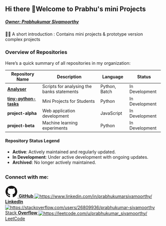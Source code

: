 
## Hi there 👋Welcome to Prabhu's mini Projects 

<h5 align="left">
  <a href="https://github.com/PrabhukumarSivamoorthy">
    Owner: Prabhukumar Sivamoorthy
  </a>
</h5>

🙋‍♀️ A short introduction : Contains  mini projects &amp; prototype version complex projects 

### Overview of Repositories

Here’s a quick summary of all repositories in my organization:

| Repository Name | Description                          | Language   | Status        |
|------------------|--------------------------------------|------------|---------------|
| **[Analyser](https://github.com/Prabhu-s-mini-projects/Analyser)**    | Scripts for analysing the banks statements       | Python, Batch | In Development        |
| **[tiny-python-tasks](https://github.com/Prabhu-s-mini-projects/tiny-python-tasks)** | Mini Projects for Students              | Python     | In Development |
| **project-alpha**  | Web application development         | JavaScript | In Development        |
| **project-beta** | Machine learning experiments        | Python     | In Development       |

#### Repository Status Legend

- **Active**: Actively maintained and regularly updated.
- **In Development**: Under active development with ongoing updates.
- **Archived**: No longer actively maintained.

##
<h3 align="left">
 Connect with me:
</h2>

<p align="left">
  
<a href="https://github.com/PrabhukumarSivamoorthy" target="_blank" rel="noreferrer">
  <img src="https://raw.githubusercontent.com/devicons/devicon/master/icons/github/github-original.svg" alt="[GitHub profile](https://github.com/PrabhukumarSivamoorthy)" width="40" height="40"/>
  <b>GitHub</b>
</a>

<a href="https://linkedin.com/in/https://www.linkedin.com/in/prabhukumarsivamoorthy/" target="blank">
  <img align="center" src="https://raw.githubusercontent.com/rahuldkjain/github-profile-readme-generator/master/src/images/icons/Social/linked-in-alt.svg" alt="https://www.linkedin.com/in/prabhukumarsivamoorthy/" height="30" width="40" /><b>LinkedIn</b>
</a>

<a href="https://stackoverflow.com/users/https://stackoverflow.com/users/26809936/prabhukumar-sivamoorthy" target="blank">
  <img align="center" src="https://raw.githubusercontent.com/rahuldkjain/github-profile-readme-generator/master/src/images/icons/Social/stack-overflow.svg" alt="https://stackoverflow.com/users/26809936/prabhukumar-sivamoorthy" height="30" width="40" />
  Stack <b>Overflow</b>
</a>

<a href="https://www.leetcode.com/https://leetcode.com/u/prabhukumar_sivamoorthy/" target="blank">
  <img align="center" src="https://raw.githubusercontent.com/rahuldkjain/github-profile-readme-generator/master/src/images/icons/Social/leet-code.svg" alt="https://leetcode.com/u/prabhukumar_sivamoorthy/" height="30" width="40" />
  LeetCode
</a>
</p>

##

## 

<!--

**Here are some ideas to get you started:**

🙋‍♀️ A short introduction - what is your organization all about?
🌈 Contribution guidelines - how can the community get involved?
👩‍💻 Useful resources - where can the community find your docs? Is there anything else the community should know?
🍿 Fun facts - what does your team eat for breakfast?
🧙 Remember, you can do mighty things with the power of [Markdown](https://docs.github.com/github/writing-on-github/getting-started-with-writing-and-formatting-on-github/basic-writing-and-formatting-syntax)
-->
